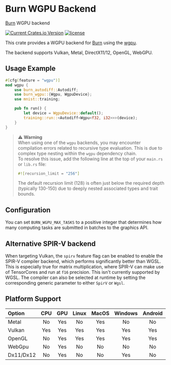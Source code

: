 # Burn WGPU Backend

[Burn](https://github.com/tracel-ai/burn) WGPU backend

[![Current Crates.io Version](https://img.shields.io/crates/v/burn-wgpu.svg)](https://crates.io/crates/burn-wgpu)
[![license](https://shields.io/badge/license-MIT%2FApache--2.0-blue)](https://github.com/tracel-ai/burn-wgpu/blob/master/README.md)

This crate provides a WGPU backend for [Burn](https://github.com/tracel-ai/burn) using the
[wgpu](https://github.com/gfx-rs/wgpu).

The backend supports Vulkan, Metal, DirectX11/12, OpenGL, WebGPU.

## Usage Example

```rust
#[cfg(feature = "wgpu")]
mod wgpu {
    use burn_autodiff::Autodiff;
    use burn_wgpu::{Wgpu, WgpuDevice};
    use mnist::training;

    pub fn run() {
        let device = WgpuDevice::default();
        training::run::<Autodiff<Wgpu<f32, i32>>>(device);
    }
}
```

> ⚠️ **Warning**  
> When using one of the `wgpu` backends, you may encounter compilation errors related to recursive type evaluation. This is due to complex type nesting within the `wgpu` dependency chain.  
> To resolve this issue, add the following line at the top of your `main.rs` or `lib.rs` file:
> ```rust
> #![recursion_limit = "256"]
> ```
> The default recursion limit (128) is often just below the required depth (typically 130-150) due to deeply nested associated types and trait bounds.


## Configuration

You can set `BURN_WGPU_MAX_TASKS` to a positive integer that determines how many computing tasks are
submitted in batches to the graphics API.

## Alternative SPIR-V backend

When targeting Vulkan, the `spirv` feature flag can be enabled to enable the SPIR-V compiler
backend, which performs significantly better than WGSL. This is especially true for matrix
multiplication, where SPIR-V can make use of TensorCores and run at `f16` precision. This isn't
currently supported by WGSL. The compiler can also be selected at runtime by setting the
corresponding generic parameter to either `SpirV` or `Wgsl`.

## Platform Support

| Option    | CPU | GPU | Linux | MacOS | Windows | Android | iOS | WASM |
| :-------- | :-: | :-: | :---: | :---: | :-----: | :-----: | :-: | :--: |
| Metal     | No  | Yes |  No   |  Yes  |   No    |   No    | Yes |  No  |
| Vulkan    | Yes | Yes |  Yes  |  Yes  |   Yes   |   Yes   | Yes |  No  |
| OpenGL    | No  | Yes |  Yes  |  Yes  |   Yes   |   Yes   | Yes |  No  |
| WebGpu    | No  | Yes |  No   |  No   |   No    |   No    | No  | Yes  |
| Dx11/Dx12 | No  | Yes |  No   |  No   |   Yes   |   No    | No  |  No  |
